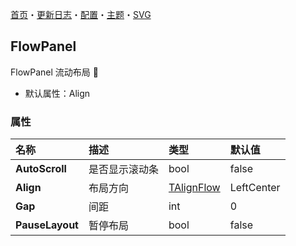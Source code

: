 ﻿[首页](../Home.md)・[更新日志](../UpdateLog.md)・[配置](../Config.md)・[主题](../Theme.md)・[SVG](../SVG.md)

## FlowPanel

FlowPanel 流动布局 👚

- 默认属性：Align

### 属性

名称 | 描述 | 类型 | 默认值 |
:--|:--|:--|:--|
**AutoScroll** | 是否显示滚动条 | bool | false |
**Align** | 布局方向 | [TAlignFlow](Enum.md#talignflow) | LeftCenter |
**Gap** | 间距 | int | 0 |
**PauseLayout** | 暂停布局 | bool | false ||